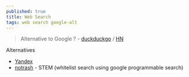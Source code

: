 ```yaml
---
published: true
title: Web Search
tags: web search google-alt
---
```

> Alternative to Google ? - [duckduckgo](https://duckduckgo.com) / [HN](https://news.ycombinator.com/item?id=29772136)

Alternatives
- [Yandex](Yandex.com)
- [notrash](notrashsearch.github.io) - STEM (whitelist search using google programmable search)


